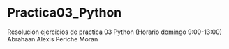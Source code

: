 # Practica03_Python
Resolución ejercicios de practica 03 Python (Horario domingo 9:00-13:00) Abrahaan Alexis Periche Moran
